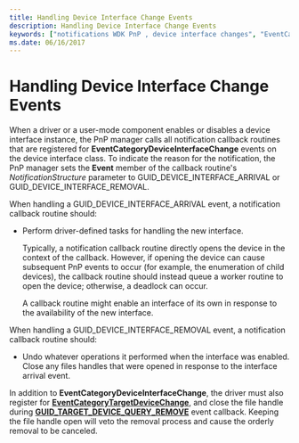 ```yaml
---
title: Handling Device Interface Change Events
description: Handling Device Interface Change Events
keywords: ["notifications WDK PnP , device interface changes", "EventCategoryDeviceInterfaceChange notification", "device interface change notifications WDK PnP"]
ms.date: 06/16/2017
---
```


# Handling Device Interface Change Events

When a driver or a user-mode component enables or disables a device interface instance, the PnP manager calls all notification callback routines that are registered for **EventCategoryDeviceInterfaceChange** events on the device interface class. To indicate the reason for the notification, the PnP manager sets the **Event** member of the callback routine's *NotificationStructure* parameter to GUID\_DEVICE\_INTERFACE\_ARRIVAL or GUID\_DEVICE\_INTERFACE\_REMOVAL.

When handling a GUID\_DEVICE\_INTERFACE\_ARRIVAL event, a notification callback routine should:

-   Perform driver-defined tasks for handling the new interface.

    Typically, a notification callback routine directly opens the device in the context of the callback. However, if opening the device can cause subsequent PnP events to occur (for example, the enumeration of child devices), the callback routine should instead queue a worker routine to open the device; otherwise, a deadlock can occur.

    A callback routine might enable an interface of its own in response to the availability of the new interface.

When handling a GUID\_DEVICE\_INTERFACE\_REMOVAL event, a notification callback routine should:

-   Undo whatever operations it performed when the interface was enabled. Close any files handles that were opened in response to the interface arrival event.

In addition to **EventCategoryDeviceInterfaceChange**, the driver must also register for [**EventCategoryTargetDeviceChange**](using-pnp-target-device-change-notification.md), and close the file handle during [**GUID\_TARGET\_DEVICE\_QUERY\_REMOVE**](handling-a-guid-target-device-query-remove-event.md
) event callback. Keeping the file handle open will veto the removal process and cause the orderly removal to be canceled.
